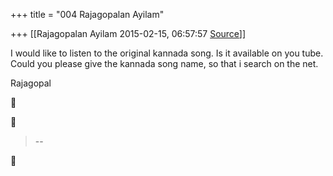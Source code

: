 +++
title = "004 Rajagopalan Ayilam"

+++
[[Rajagopalan Ayilam	2015-02-15, 06:57:57 [Source](https://groups.google.com/g/samskrita/c/t64K-bzTIIc)]]



I would like to listen to the original kannada song. Is it available on you tube. Could you please give the kannada song name, so that i search on the net.

Rajagopal





> --  



